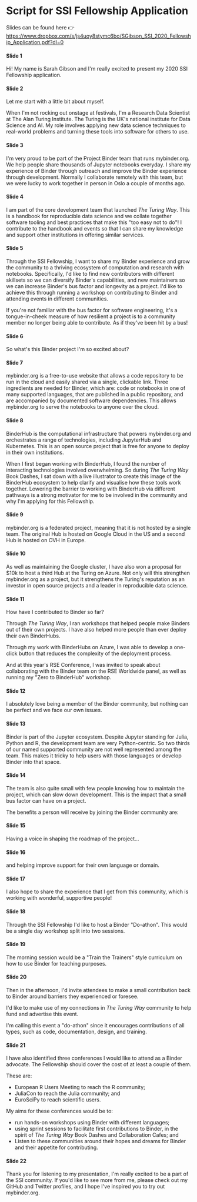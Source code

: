 # Script for SSI Fellowship Application

Slides can be found here :point_right: <https://www.dropbox.com/s/js4uoy8stymc6bo/SGibson_SSI_2020_Fellowship_Application.pdf?dl=0>

#### Slide 1

Hi!
My name is Sarah Gibson and I'm really excited to present my 2020 SSI Fellowship application.

#### Slide 2

Let me start with a little bit about myself.

When I'm not rocking out onstage at festivals, I'm a Research Data Scientist at The Alan Turing Institute.
The Turing is the UK's national institute for Data Science and AI.
My role involves applying new data science techniques to real-world problems and turning these tools into software for others to use.

#### Slide 3

I'm very proud to be part of the Project Binder team that runs mybinder.org.
We help people share thousands of Jupyter notebooks everyday.
I share my experience of Binder through outreach and improve the Binder experience through development.
Normally I collaborate remotely with this team, but we were lucky to work together in person in Oslo a couple of months ago.

#### Slide 4

I am part of the core development team that launched _The Turing Way_.
This is a handbook for reproducible data science and we collate together software tooling and best practices that make this "too easy not to do"!
I contribute to the handbook and events so that I can share my knowledge and support other institutions in offering similar services.

#### Slide 5

Through the SSI Fellowship, I want to share my Binder experience and grow the community to a thriving ecosystem of computation and research with notebooks.
Specifically, I'd like to find new contributors with different skillsets so we can diversify Binder's capabilities, and new maintainers so we can increase Binder's bus factor and longevity as a project.
I'd like to achieve this through running a workshop on contributing to Binder and attending events in different communities.

If you're not familiar with the bus factor for software engineering, it's a tongue-in-cheek measure of how resilient a project is to a community member no longer being able to contribute.
As if they've been hit by a bus!

#### Slide 6

So what's this Binder project I'm so excited about?

#### Slide 7

mybinder.org is a free-to-use website that allows a code repository to be run in the cloud and easily shared via a single, clickable link.
Three ingredients are needed for Binder, which are: code or notebooks in one of many supported languages, that are published in a public repository, and are accompanied by documented software dependencies.
This allows mybinder.org to serve the notebooks to anyone over the cloud.

#### Slide 8

BinderHub is the computational infrastructure that powers mybinder.org and orchestrates a range of technologies, including JupyterHub and Kubernetes.
This is an open source project that is free for anyone to deploy in their own institutions.

When I first began working with BinderHub, I found the number of interacting technologies involved overwhelming.
So during _The Turing Way_ Book Dashes, I sat down with a live illustrator to create this image of the BinderHub ecosystem to help clarify and visualise how these tools work together.
Lowering the barrier to working with BinderHub via different pathways is a strong motivator for me to be involved in the community and why I'm applying for this Fellowship.

#### Slide 9

mybinder.org is a federated project, meaning that it is not hosted by a single team.
The original Hub is hosted on Google Cloud in the US and a second Hub is hosted on OVH in Europe.

#### Slide 10

As well as maintaining the Google cluster, I have also won a proposal for $10k to host a third Hub at the Turing on Azure.
Not only will this strengthen mybinder.org as a project, but it strengthens the Turing's reputation as an investor in open source projects and a leader in reproducible data science.

#### Slide 11

How have I contributed to Binder so far?

Through _The Turing Way_, I ran workshops that helped people make Binders out of their own projects.
I have also helped more people than ever deploy their own BinderHubs.

Through my work with BinderHubs on Azure, I was able to develop a one-click button that reduces the complexity of the deployment process.

And at this year's RSE Conference, I was invited to speak about collaborating with the Binder team on the RSE Worldwide panel, as well as running my "Zero to BinderHub" workshop.

#### Slide 12

I absolutely love being a member of the Binder community, but nothing can be perfect and we face our own issues.

#### Slide 13

Binder is part of the Jupyter ecosystem.
Despite Jupyter standing for Julia, Python and R, the development team are very Python-centric.
So two thirds of our named supported community are not well represented among the team.
This makes it tricky to help users with those languages or develop Binder into that space.

#### Slide 14

The team is also quite small with few people knowing how to maintain the project, which can slow down development.
This is the impact that a small bus factor can have on a project.

The benefits a person will receive by joining the Binder community are:

#### Slide 15

Having a voice in shaping the roadmap of the project...

#### Slide 16

and helping improve support for their own language or domain.

#### Slide 17

I also hope to share the experience that I get from this community, which is working with wonderful, supportive people!

#### Slide 18

Through the SSI Fellowship I'd like to host a Binder "Do-athon".
This would be a single day workshop split into two sessions.

#### Slide 19

The morning session would be a "Train the Trainers" style curriculum on how to use Binder for teaching purposes.

#### Slide 20

Then in the afternoon, I'd invite attendees to make a small contribution back to Binder around barriers they experienced or foresee.

I'd like to make use of my connections in _The Turing Way_ community to help fund and advertise this event.

I'm calling this event a "do-athon" since it encourages contributions of all types, such as code, documentation, design, and training.

#### Slide 21

I have also identified three conferences I would like to attend as a Binder advocate.
The Fellowship should cover the cost of at least a couple of them.

These are:

- European R Users Meeting to reach the R community;
- JuliaCon to reach the Julia community; and
- EuroSciPy to reach scientific users.

My aims for these conferences would be to:

- run hands-on workshops using Binder with different languages;
- using sprint sessions to facilitate first contributions to Binder, in the spirit of _The Turing Way_ Book Dashes and Collaboration Cafes; and
- Listen to these communities around their hopes and dreams for Binder and their appetite for contributing.

#### Slide 22

Thank you for listening to my presentation, I'm really excited to be a part of the SSI community.
If you'd like to see more from me, please check out my GitHub and Twitter profiles, and I hope I've inspired you to try out mybinder.org.
